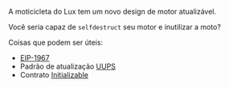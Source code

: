 A moticicleta do Lux tem um novo design de motor atualizável.

Você seria capaz de `selfdestruct` seu motor e inutilizar a moto?

Coisas que podem ser úteis:
- [EIP-1967](https://eips.ethereum.org/EIPS/eip-1967)
- Padrão de atualização [UUPS](https://forum.openzeppelin.com/t/uups-proxies-tutorial-solidity-javascript/7786)
- Contrato [Initializable](https://github.com/OpenZeppelin/openzeppelin-upgrades/blob/master/packages/core/contracts/Initializable.sol)